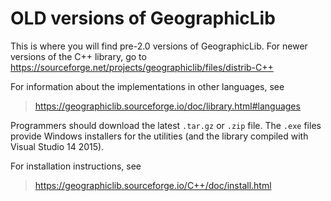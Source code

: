 OLD versions of GeographicLib
=============================

This is where you will find pre-2.0 versions of GeographicLib.  For
newer versions of the C++ library, go to
https://sourceforge.net/projects/geographiclib/files/distrib-C++

For information about the implementations in other languages, see

> https://geographiclib.sourceforge.io/doc/library.html#languages

Programmers should download the latest `.tar.gz` or `.zip` file.  The
`.exe` files provide Windows installers for the utilities (and the
library compiled with Visual Studio 14 2015).

For installation instructions, see

> https://geographiclib.sourceforge.io/C++/doc/install.html
